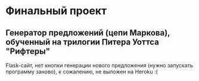 # Финальный проект
## Генератор предложений (цепи Маркова), обученный на трилогии Питера Уоттса "Рифтеры"

Flask-сайт, нет кнопки генерации нового предложения (нужно запускать программу заново), к сожалению, не выложен на Heroku :(

